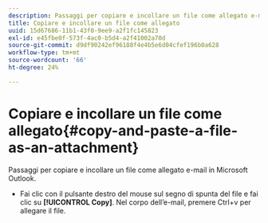```yaml
---
description: Passaggi per copiare e incollare un file come allegato e-mail in Microsoft Outlook.
title: Copiare e incollare un file come allegato
uuid: 15d67686-11b1-43f0-9ee9-a2f1fc145823
exl-id: e45fbe0f-573f-4ac0-b5d4-a2f41002a70d
source-git-commit: d9df90242ef96188f4e4b5e6d04cfef196b0a628
workflow-type: tm+mt
source-wordcount: '66'
ht-degree: 24%

---
```


# Copiare e incollare un file come allegato{#copy-and-paste-a-file-as-an-attachment}

Passaggi per copiare e incollare un file come allegato e-mail in Microsoft Outlook.

* Fai clic con il pulsante destro del mouse sul segno di spunta del file e fai clic su **[!UICONTROL Copy]**. Nel corpo dell’e-mail, premere Ctrl+v per allegare il file.
